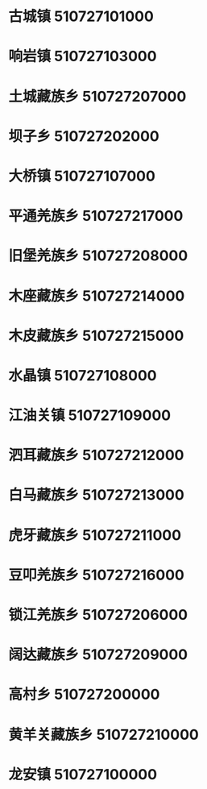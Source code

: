 # 古城镇 510727101000
# 响岩镇 510727103000
# 土城藏族乡 510727207000
# 坝子乡 510727202000
# 大桥镇 510727107000
# 平通羌族乡 510727217000
# 旧堡羌族乡 510727208000
# 木座藏族乡 510727214000
# 木皮藏族乡 510727215000
# 水晶镇 510727108000
# 江油关镇 510727109000
# 泗耳藏族乡 510727212000
# 白马藏族乡 510727213000
# 虎牙藏族乡 510727211000
# 豆叩羌族乡 510727216000
# 锁江羌族乡 510727206000
# 阔达藏族乡 510727209000
# 高村乡 510727200000
# 黄羊关藏族乡 510727210000
# 龙安镇 510727100000
